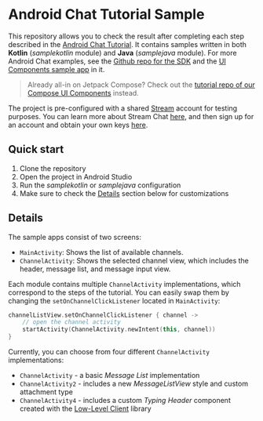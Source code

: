 # Android Chat Tutorial Sample

This repository allows you to check the result after completing each step described in the [Android Chat Tutorial](https://getstream.io/tutorials/android-chat/#kotlin). It contains samples written in both **Kotlin** (_samplekotlin_ module) and **Java** (_samplejava_ module). For more Android Chat examples, see the [Github repo for the SDK](https://github.com/GetStream/stream-chat-android) and the [UI Components sample app](https://github.com/GetStream/stream-chat-android/tree/main/stream-chat-android-ui-components-sample) in it.

> Already all-in on Jetpack Compose? Check out the [tutorial repo of our Compose UI Components](https://github.com/GetStream/compose-chat-tutorial) instead.

The project is pre-configured with a shared [Stream](https://getstream.io) account for testing purposes. You can learn more about Stream Chat [here](https://getstream.io/chat/), and then sign up for an account and obtain your own keys [here](https://getstream.io/chat/trial).

## Quick start

1. Clone the repository
2. Open the project in Android Studio
3. Run the _samplekotlin_ or _samplejava_ configuration
4. Make sure to check the [Details](#details) section below for customizations

## Details

The sample apps consist of two screens:

* `MainActivity`: Shows the list of available channels.
* `ChannelActivity`: Shows the selected channel view, which includes the header, message list, and message input view.

Each module contains multiple `ChannelActivity` implementations, which correspond to the steps of the tutorial. You can easily swap them by changing the `setOnChannelClickListener` located in `MainActivity`:

```kotlin
channelListView.setOnChannelClickListener { channel ->
    // open the channel activity
    startActivity(ChannelActivity.newIntent(this, channel))
}
```

Currently, you can choose from four different `ChannelActivity` implementations:

* `ChannelActivity` - a basic _Message List_ implementation
* `ChannelActivity2` - includes a new _MessageListView_ style and custom attachment type
* `ChannelActivity4` - includes a custom _Typing Header_ component created with the [Low-Level Client](https://github.com/GetStream/stream-chat-android/tree/main/stream-chat-android-client) library
